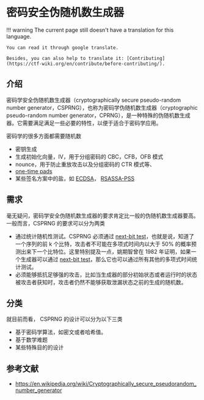# 密码安全伪随机数生成器
!!! warning
    The current page still doesn't have a translation for this language.

    You can read it through google translate.

    Besides, you can also help to translate it: [Contributing](https://ctf-wiki.org/en/contribute/before-contributing/).



## 介绍

密码学安全伪随机数生成器（cryptographically secure pseudo-random number generator，CSPRNG），也称为密码学伪随机数生成器（cryptographic pseudo-random number generator，CPRNG），是一种特殊的伪随机数生成器。它需要满足满足一些必要的特性，以便于适合于密码学应用。

密码学的很多方面都需要随机数

-   密钥生成
-   生成初始化向量，IV，用于分组密码的 CBC，CFB，OFB 模式
-   nounce，用于防止重放攻击以及分组密码的 CTR 模式等、
-   [one-time pads](https://en.wikipedia.org/wiki/One-time_pad)
-   某些签名方案中的盐，如 [ECDSA](https://en.wikipedia.org/wiki/ECDSA)， [RSASSA-PSS](https://en.wikipedia.org/w/index.php?title=RSASSA-PSS&action=edit&redlink=1)

## 需求

毫无疑问，密码学安全伪随机数生成器的要求肯定比一般的伪随机数生成器要高。一般而言，CSPRNG 的要求可以分为两类

-   通过统计随机性测试。CSPRNG 必须通过 [next-bit test](https://en.wikipedia.org/wiki/Next-bit_test)，也就是说，知道了一个序列的前 k 个比特，攻击者不可能在多项式时间内以大于 50% 的概率预测出来下一个比特位。这里特别提及一点，姚期智曾在 1982 年证明，如果一个生成器可以通过  [next-bit test](https://en.wikipedia.org/wiki/Next-bit_test)，那么它也可以通过所有其他的多项式时间统计测试。
-   必须能够抵抗足够强的攻击，比如当生成器的部分初始状态或者运行时的状态被攻击者获知时，攻击者仍然不能够获取泄漏状态之前的生成的随机数。

## 分类

就目前而看， CSPRNG 的设计可以分为以下三类

-   基于密码学算法，如密文或者哈希值。
-   基于数学难题
-   某些特殊目的的设计

## 参考文献

-   https://en.wikipedia.org/wiki/Cryptographically_secure_pseudorandom_number_generator